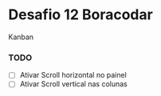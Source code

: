 # Desafio 12 Boracodar

Kanban

### TODO

- [ ] Ativar Scroll horizontal no painel
- [ ] Ativar Scroll vertical nas colunas
